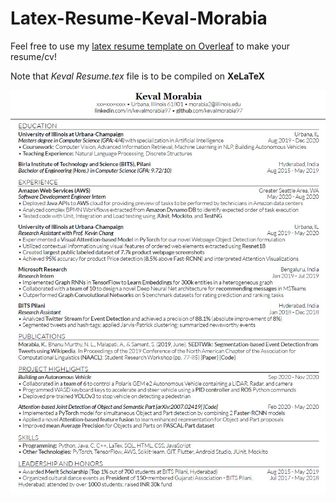 # Latex-Resume-Keval-Morabia

Feel free to use my [latex resume template on Overleaf](https://github.com/kevalmorabia97/Latex-Resume-Keval-Morabia/blob/master/Keval%20Resume.pdf) to make your resume/cv!

Note that _Keval Resume.tex_ file is to be compiled on **XeLaTeX**

![Keval Morabia Resume Image](https://github.com/kevalmorabia97/Latex-Resume-Keval-Morabia/blob/master/Keval%20Resume.jpg)
